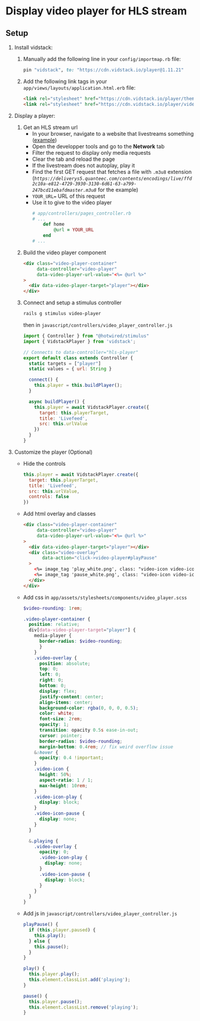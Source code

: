 # Display video player for HLS stream

## Setup

1. Install vidstack:
    1. Manually add the following line in your `config/importmap.rb` file:
        ```ruby
        pin "vidstack", to: "https://cdn.vidstack.io/player@1.11.21"
        ```

    2. Add the following link tags in your `app/views/layouts/application.html.erb` file:
        ```html
        <link rel="stylesheet" href="https://cdn.vidstack.io/player/theme.css@1.11.21" />
        <link rel="stylesheet" href="https://cdn.vidstack.io/player/video.css@1.11.21" />
        ```

2. Display a player:
    1. Get an HLS stream url
        * In your browser, navigate to a website that livestreams something ([example](https://www.biarritz.fr/les-webcams/grande-plage-1))
        * Open the developper tools and go to the **Network** tab
        * Filter the request to display only media requests
        * Clear the tab and reload the page
        * If the livestream does not autoplay, play it
        * Find the first GET request that fetches a file with `.m3u8` extension (*`https://deliverys5.quanteec.com/contents/encodings/live/ffd2c10a-e812-4729-3930-3130-6d61-63-a799-247bcd11ebafdmaster.m3u8`* for the example)
        * `YOUR_URL=` URL of this request
        * Use it to give to the video player
            ```ruby
            # app/controllers/pages_controller.rb
            # ...
                def home
                    @url = YOUR_URL
                end
            # ...
            ```
    2. Build the video player component
        ```html
        <div class="video-player-container"
             data-controller="video-player"
             data-video-player-url-value="<%= @url %>"
        >
          <div data-video-player-target="player"></div>
        </div>
        ```
    3. Connect and setup a stimulus controller
        ```bash
        rails g stimulus video-player
        ```
        then in `javascript/controllers/video_player_controller.js`
        ```javascript
        import { Controller } from "@hotwired/stimulus"
        import { VidstackPlayer } from 'vidstack';

        // Connects to data-controller="hls-player"
        export default class extends Controller {
          static targets = ["player"]
          static values = { url: String }

          connect() {
            this.player = this.buildPlayer();
          }

          async buildPlayer() {
            this.player = await VidstackPlayer.create({
              target: this.playerTarget,
              title: 'Livefeed',
              src: this.urlValue
            })
          }
        }
        ```

3. Customize the player (Optional)
    * Hide the controls
        ```javascript
        this.player = await VidstackPlayer.create({
          target: this.playerTarget,
          title: 'Livefeed',
          src: this.urlValue,
          controls: false
        })
        ```
    * Add html overlay and classes
        ```html
        <div class="video-player-container"
             data-controller="video-player"
             data-video-player-url-value="<%= @url %>"
        >
          <div data-video-player-target="player"></div>
          <div class="video-overlay"
               data-action="click->video-player#playPause"
          >
            <%= image_tag 'play_white.png', class: "video-icon video-icon-play" %> <!-- This file is in the assets of this repo -->
            <%= image_tag 'pause_white.png', class: "video-icon video-icon-pause" %> <!-- This file is in the assets of this repo -->
          </div>
        </div>
    * Add css in `app/assets/stylesheets/components/video_player.scss`
        ```scss
        $video-rounding: 1rem;

        .video-player-container {
          position: relative;
          div[data-video-player-target="player"] {
            media-player {
              border-radius: $video-rounding;
              }
            }
            .video-overlay {
              position: absolute;
              top: 0;
              left: 0;
              right: 0;
              bottom: 0;
              display: flex;
              justify-content: center;
              align-items: center;
              background-color: rgba(0, 0, 0, 0.5);
              color: white;
              font-size: 2rem;
              opacity: 1;
              transition: opacity 0.5s ease-in-out;
              cursor: pointer;
              border-radius: $video-rounding;
              margin-bottom: 0.4rem; // fix weird overflow issue
            &:hover {
              opacity: 0.4 !important;
            }
            .video-icon {
              height: 50%;
              aspect-ratio: 1 / 1;
              max-height: 10rem;
            }
            .video-icon-play {
              display: block;
            }
            .video-icon-pause {
              display: none;
            }
          }

          &.playing {
            .video-overlay {
              opacity: 0;
              .video-icon-play {
                display: none;
              }
              .video-icon-pause {
                display: block;
              }
            }
          }
        }
        ```
    * Add js in `javascript/controllers/video_player_controller.js`
        ```javascript
        playPause() {
          if (this.player.paused) {
            this.play();
          } else {
            this.pause();
          }
        }

        play() {
          this.player.play();
          this.element.classList.add('playing');
        }

        pause() {
          this.player.pause();
          this.element.classList.remove('playing');
        }
        ```

